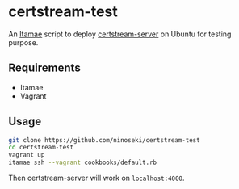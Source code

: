 # certstream-test

An [Itamae](https://github.com/itamae-kitchen/itamae) script to deploy [certstream-server](https://github.com/CaliDog/certstream-server) on Ubuntu for testing purpose.

## Requirements

- Itamae
- Vagrant

## Usage

```bash
git clone https://github.com/ninoseki/certstream-test
cd certstream-test
vagrant up
itamae ssh --vagrant cookbooks/default.rb
```

Then certstream-server will work on `localhost:4000`.
